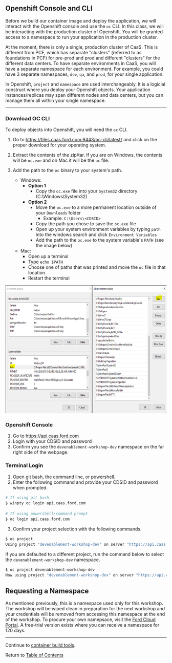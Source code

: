 ## Openshift Console and CLI

Before we build our container image and deploy the application, we will interact with the Openshift console and use the `oc` CLI. In this class, we will be interacting with the production cluster of Openshift. You will be granted access to a namespace to run your application in the production cluster. 

At the moment, there is only a single, production cluster of CaaS. This is different from PCF, which has separate "clusters" (referred to as foundations in PCF) for pre-prod and prod and different "clusters" for the different data centers. To have separate environments in CaaS, you will have a separate namespace for each environment. For example, you could have 3 separate namespaces, `dev`, `qa`, and `prod`, for your single application.  

In Openshift, `project` and `namespace` are used interchangeably. It is a logicial construct where you deploy your Openshift objects. Your application instances/replicas may span different nodes and data centers, but you can manage them all within your single namespace. 

---

### Download OC CLI

To deploy objects into Openshift, you will need the `oc` CLI. 

1. Go to https://files.caas.ford.com:9443/oc-cli/latest/ and click on the proper download for your operating system.

1. Extract the contents of the zip/tar. If you are on Windows, the contents will be `oc.exe` and on Mac it will be the `oc` file. 

1. Add the path to the `oc` binary to your system's path.
    - Windows:
         - **Option 1**
            - Copy the `oc.exe` file into your `System32` directory (C:\Windows\System32)
         - **Option 2**
            - Move the `oc.exe` to a more permanent location outside of your `Downloads` folder
                - Example: `C:\Users\<CDSID>`
            - Copy the path you chose to save the `oc.exe` file
            - Open up your system environment variables by typing `path` into the windows search and click `Environment Variables` 
            - Add the path to the `oc.exe` to the system variable's `PATH` (see the image below)
    - Mac:
        - Open up a terminal
        - Type `echo $PATH`
        - Choose one of paths that was printed and move the `oc` file in that location
        - Restart the terminal

<p align="center">
    <img src="../images/oc_cli.PNG" width="750" height="400">
</p>

### Openshift Console

1. Go to https://api.caas.ford.com
2. Login with your CDSID and password
3. Confirm you see the `devenablement-workshop-dev` namespace on the far right side of the webpage. 

### Terminal Login

1. Open git bash, the command line, or powershell. 
2. Enter the following command and provide your CDSID and password when prompted. 

```bash
# If using git bash
$ winpty oc login api.caas.ford.com

# If using powershell/command prompt
$ oc login api.caas.ford.com
```

3. Confirm your project selection with the following commands. 

```bash
$ oc project
Using project "devenablement-workshop-dev" on server "https://api.caas.ford.com:443".
```

If you are defaulted to a different project, run the command below to select the `devenablement-workshop-dev` namespace. 

```bash
$ oc project devenablement-workshop-dev
Now using project "devenablement-workshop-dev" on server "https://api.caas.ford.com:443".
```

## Requesting a Namespace

As mentioned previously, this is a namespace used only for this workshop. The workshop will be wiped clean in preparation for the next workshop and your credentials will be removed from accessing this namespace at the end of the workshop. To procure your own namepsace, visit the [Ford Cloud Portal](https://www.cloudportal.ford.com/openshift). A free-trial version exists where you can receive a namespace for 120 days.

---  

Continue to [container build tools](./6-buildtools.md).

Return to [Table of Contents](../README.md#agenda)
